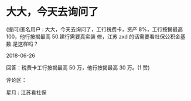 # 大大，今天去询问了

(提问)匿名用户 : 大大，今天去询问了，工行税费卡，资产 8%，工行按揭最高 100，他行按揭最高 50.建行需要真实装 修，江苏 zxd 的话需要看社保公积金基数.是这样吗？

2018-06-26

回答：税费卡工行按揭最高 50 万，他行按揭最高 30 万。(1 赞)

评论区：

星月 : 江苏看社保